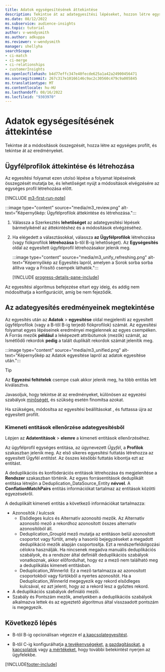 ```yaml
---
title: Adatok egységesítésének áttekintése
description: Tekintse át az adategyesítési lépéseket, hozzon létre egységes ügyfélprofilokat, és tekintse át az eredményeket
ms.date: 08/12/2022
ms.subservice: audience-insights
ms.topic: tutorial
author: v-wendysmith
ms.author: adkuppa
ms.reviewer: v-wendysmith
manager: shellyha
searchScope:
- ci-match
- ci-merge
- ci-relationships
- customerInsights
ms.openlocfilehash: b4d77effc347e40fecde625a1a42a24900456471
ms.sourcegitcommit: 267c317e10166146c9ac2c30560c479c9a005845
ms.translationtype: MT
ms.contentlocale: hu-HU
ms.lasthandoff: 08/16/2022
ms.locfileid: "9303970"
---
```

# <a name="review-data-unification"></a>Adatok egységesítésének áttekintése

Tekintse át a módosítások összegzését, hozza létre az egységes profilt, és tekintse át az eredményeket.

## <a name="review-and-create-customer-profiles"></a>Ügyfélprofilok áttekintése és létrehozása

Az egyesítési folyamat ezen utolsó lépése a folyamat lépéseinek összegzését mutatja be, és lehetőséget nyújt a módosítások elvégzésére az egységes profil létrehozása előtt.

[!INCLUDE [m3-first-run-note](includes/m3-first-run-note.md)]

:::image type="content" source="media/m3_review.png" alt-text="Képernyőkép: Ügyfélprofilok áttekintése és létrehozása.":::

1. Válassza a Szerkesztés **lehetőséget** az adategyesítési lépések bármelyikénél az áttekintéshez és a módosítások elvégzéséhez.

1. Ha elégedett a választásokkal, válassza **az Ügyfélprofilok** létrehozása (vagy fiókprofilok **létrehozása** b-től B-ig lehetőséget). Az **Egységesítés** oldal az egyesített ügyfélprofil létrehozásakor jelenik meg.

   :::image type="content" source="media/m3_unify_refreshing.png" alt-text="Képernyőkép az Egyesítés lapról, amelyen a Sorok sorba sorba állítva vagy a Frissítő csempék láthatók.":::

   [!INCLUDE [progress-details-pane-include](includes/progress-details-pane.md)]

Az egyesítési algoritmus befejezése eltart egy ideig, és addig nem módosíthatja a konfigurációt, amíg be nem fejeződik.

## <a name="view-the-results-of-data-unification"></a>Az adategyesítés eredményeinek megtekintése

Az egyesítés után az **Adatok** > **egyesítése** oldal megjeleníti az egyesített ügyfélprofilok (vagy a B-től B-ig terjedő fiókprofilok) számát. Az egyesítési folyamat egyes lépéseinek eredményei megjelennek az egyes csempéken. A Forrás mezők **például** a leképezett attribútumok (mezők) számát, az Ismétlődő rekordok **pedig** a talált duplikált rekordok számát jelenítik meg.

:::image type="content" source="media/m3_unified.png" alt-text="Képernyőkép az Adatok egyesítése lapról az adatok egyesítése után.":::

> [!TIP]
> Az **Egyezési feltételek** csempe csak akkor jelenik meg, ha több entitás lett kiválasztva.

Javasoljuk, hogy tekintse át az eredményeket, különösen az egyezési szabályok [minőségét](data-unification-update.md#manage-match-rules), és szükség esetén finomítsa azokat.

Ha szükséges, módosítsa az egyesítési beállításokat [,](data-unification-update.md) és futtassa újra az egyesített profilt.

### <a name="verify-output-entities-from-data-unification"></a>Kimeneti entitások ellenőrzése adategyesítésből

Lépjen az **Adatentitások** > **elemre** a kimeneti entitások ellenőrzéséhez.

Az ügyfélprofil egységes entitása, az úgynevezett *Ügyfél*, a **Profilok** szakaszban jelenik meg. Az első sikeres egyesítési futtatás létrehozza az egyesített Ügyfél *entitást*. Az összes későbbi futtatás kibontja ezt az entitást.

A deduplikációs és konföderációs entitások létrehozása és megjelenítése a **Rendszer** szakaszban történik. Az egyes forrásentitások deduplikált entitása létrejön a Deduplication_DataSource_Entity **névvel**. A **ConflationMatchPairs** entitás információkat tartalmaz az entitások közötti egyezésekről.

A deduplikált kimeneti entitás a következő információkat tartalmazza:
- Azonosítók / kulcsok
  - Elsődleges kulcs és Alternatív azonosító mezők. Az Alternatív azonosító mező a rekordhoz azonosított összes alternatív azonosítóból áll.
  - Deduplication_GroupId mező mutatja az entitáson belül azonosított csoportot vagy fürtöt, amely a hasonló bejegyzéseket a megadott deduplikáció mezők alapján csoportosítja. Ezt a rendszerfeldolgozási célokra használják. Ha nincsenek megadva manuális deduplikációs szabályok, és a rendszer által definiált deduplikációs szabályok vonatkoznak, akkor előfordulhat, hogy ez a mező nem található meg a deduplikálás kimeneti entitásban.
  - Deduplication_WinnerId: Ez a mező tartalmazza az azonosított csoportokból vagy fürtökből a nyertes azonosítót. Ha a Deduplication_WinnerId megegyezik egy rekord elsődleges kulcsával, ez azt jelenti, hogy az a rekord lesz a győztes rekord.
- A deduplikációs szabályok definiáló mezői.
- Szabály és Pontszám mezők, amelyekben a deduplikációs szabályok alkalmazva lettek és az egyeztető algoritmus által visszaadott pontszám is megegyezik.

## <a name="next-step"></a>Következő lépés

- B-től B-ig opcionálisan végezze el [a kapcsolategyesítést](data-unification-contacts.md).

- B-től C-ig konfigurálhatja [a tevékenységeket](activities.md), [a gazdagításokat](enrichment-hub.md), [a kapcsolatok](relationships.md) vagy [a mértékeket](measures.md), hogy további betekintést nyerjen az ügyfelekbe.

[!INCLUDE[footer-include](includes/footer-banner.md)]
